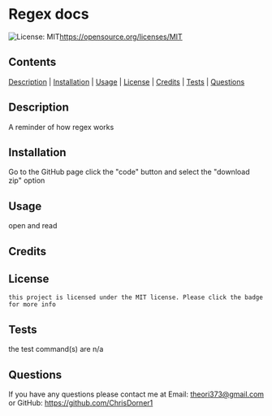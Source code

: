 # Regex docs
  ![License: MIT](https://img.shields.io/badge/License-MIT-yellow.svg)https://opensource.org/licenses/MIT

  ## Contents
  [Description](#description) | [Installation](#installation) | [Usage](#usage) | [License](#license) | [Credits](#credits) | [Tests](#tests) | [Questions](#questions)

  ## Description

  A reminder of how regex works

  ## Installation

  Go to the GitHub page click the "code" button and select the "download zip" option

  ## Usage

  open and read

  ## Credits

  
  

  ## License

    this project is licensed under the MIT license. Please click the badge for more info


  ## Tests

  the test command(s) are
  n/a

  ## Questions

  If you have any questions please contact me at Email: theori373@gmail.com or GitHub: https://github.com/ChrisDorner1 